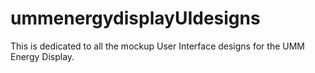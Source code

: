 # ummenergydisplayUIdesigns

This is dedicated to all the mockup User Interface designs for the UMM Energy Display.
